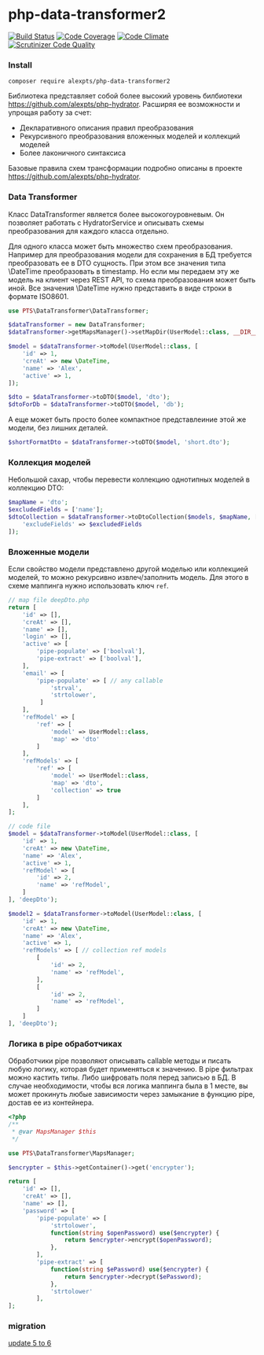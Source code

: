 # php-data-transformer2

[![Build Status](https://travis-ci.org/alexpts/php-data-transformer2.svg?branch=master)](https://travis-ci.org/alexpts/php-data-transformer2)
[![Code Coverage](https://scrutinizer-ci.com/g/alexpts/php-data-transformer2/badges/coverage.png?b=master)](https://scrutinizer-ci.com/g/alexpts/php-data-transformer2/?branch=master)
[![Code Climate](https://codeclimate.com/github/alexpts/php-data-transformer2/badges/gpa.svg)](https://codeclimate.com/github/alexpts/php-data-transformer2)
[![Scrutinizer Code Quality](https://scrutinizer-ci.com/g/alexpts/php-data-transformer2/badges/quality-score.png?b=master)](https://scrutinizer-ci.com/g/alexpts/php-data-transformer2/?branch=master)

### Install

`composer require alexpts/php-data-transformer2`

Библиотека представляет собой более высокий уровень билбиотеки https://github.com/alexpts/php-hydrator. Расширяя ее
возможности и упрощая работу за счет:

- Декларативного описания правил преобразования
- Рекурсивного преобразования вложенных моделей и коллекций моделей
- Более лаконичного синтаксиса

Базовые правила схем трансформации подробно описаны в проекте https://github.com/alexpts/php-hydrator.

### Data Transformer

Класс DataTransformer является более высокогоуровневым. Он позволяет работать с HydratorService и описывать схемы
преобразования для каждого класса отдельно.

Для одного класса может быть множество схем преобразования. Например для преобразования модели для сохранения в БД
требуется преобразовать ее в DTO сущность. При этом все значения типа \DateTime преобразовать в timestamp. Но если мы
передаем эту же модель на клиент через REST API, то схема преобразования может быть иной. Все значения \DateTime нужно
представить в виде строки в формате ISO8601.

```php
use PTS\DataTransformer\DataTransformer;

$dataTransformer = new DataTransformer;
$dataTransformer->getMapsManager()->setMapDir(UserModel::class, __DIR__ . '/data');

$model = $dataTransformer->toModel(UserModel::class, [
    'id' => 1,
    'creAt' => new \DateTime,
    'name' => 'Alex',
    'active' => 1,
]);

$dto = $dataTransformer->toDTO($model, 'dto');
$dtoForDb = $dataTransformer->toDTO($model, 'db');
```

А еще может быть просто более компактное представлеиние этой же модели, без лишних деталей.

```php
$shortFormatDto = $dataTransformer->toDTO($model, 'short.dto');
```

### Коллекция моделей

Небольшой сахар, чтобы перевести коллекцию однотипных моделей в коллекцию DTO:

```php
$mapName = 'dto';
$excludedFields = ['name'];
$dtoCollection = $dataTransformer->toDtoCollection($models, $mapName, [
    'excludeFields' => $excludedFields
]);
```

### Вложенные модели

Если свойство модели представлено другой моделью или коллекцией моделей, то можно рекурсивно извлеч/заполнить модель.
Для этого в схеме маппинга нужно использовать ключ `ref`.

```php
// map file deepDto.php
return [
    'id' => [],
    'creAt' => [],
    'name' => [],
    'login' => [],
    'active' => [
        'pipe-populate' => ['boolval'],
        'pipe-extract' => ['boolval'],
    ],
    'email' => [
        'pipe-populate' => [ // any callable
            'strval',
            'strtolower',
         ]
    ],
    'refModel' => [
        'ref' => [
            'model' => UserModel::class,
            'map' => 'dto'
        ]
    ],
    'refModels' => [
        'ref' => [
            'model' => UserModel::class,
            'map' => 'dto',
            'collection' => true
        ]
    ],
];

// code file
$model = $dataTransformer->toModel(UserModel::class, [
    'id' => 1,
    'creAt' => new \DateTime,
    'name' => 'Alex',
    'active' => 1,
    'refModel' => [
        'id' => 2,
        'name' => 'refModel',
    ]
], 'deepDto');

$model2 = $dataTransformer->toModel(UserModel::class, [
    'id' => 1,
    'creAt' => new \DateTime,
    'name' => 'Alex',
    'active' => 1,
    'refModels' => [ // collection ref models
        [
            'id' => 2,
            'name' => 'refModel',
        ],
        [
            'id' => 2,
            'name' => 'refModel',
        ]
    ]
], 'deepDto');
```

### Логика в pipe обработчиках

Обработчики pipe позволяют описывать callable методы и писать любую логику, которая будет применяться к значению. В pipe
фильтрах можно кастить типы. Либо шифровать поля перед записью в БД. В случае необходимости, чтобы вся логика
маппинга была в 1 месте, вы может прокинуть любые зависимости через замыкание в функцию pipe, достав ее из контейнера.

```php
<?php
/**
 * @var MapsManager $this
 */

use PTS\DataTransformer\MapsManager;

$encrypter = $this->getContainer()->get('encrypter');

return [
    'id' => [],
    'creAt' => [],
    'name' => [],
    'password' => [
        'pipe-populate' => [
            'strtolower',
            function(string $openPassword) use($encrypter) {
                return $encrypter->encrypt($openPassword);
            },
        ],
        'pipe-extract' => [
            function(string $ePassword) use($encrypter) {
                return $encrypter->decrypt($ePassword);
            },
            'strtolower'
        ],
];
```

### migration

[update 5 to 6](https://github.com/alexpts/php-data-transformer2/blob/master/docs/migrate5to6.md)


